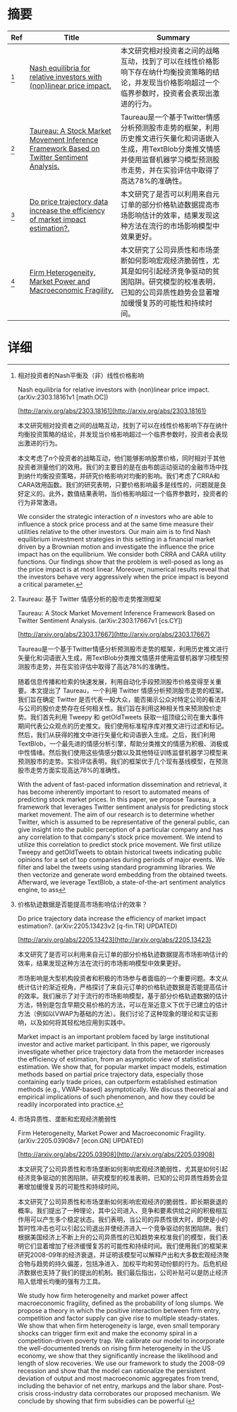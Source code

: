 # 摘要

| Ref | Title | Summary |
| --- | --- | --- |
| [^1] | [Nash equilibria for relative investors with (non)linear price impact.](http://arxiv.org/abs/2303.18161) | 本文研究相对投资者之间的战略互动，找到了可以在线性价格影响下存在纳什均衡投资策略的结论，并发现当价格影响超过一个临界参数时，投资者会表现出激进的行为。 |
| [^2] | [Taureau: A Stock Market Movement Inference Framework Based on Twitter Sentiment Analysis.](http://arxiv.org/abs/2303.17667) | Taureau是一个基于Twitter情感分析预测股市走势的框架，利用历史推文进行矢量化和词语嵌入生成，用TextBlob分类推文情感并使用监督机器学习模型预测股市走势，并在实验评估中取得了高达78%的准确性。 |
| [^3] | [Do price trajectory data increase the efficiency of market impact estimation?.](http://arxiv.org/abs/2205.13423) | 本文研究了是否可以利用来自元订单的部分价格轨迹数据提高市场影响估计的效率，结果发现这种方法在流行的市场影响模型中效果更好。 |
| [^4] | [Firm Heterogeneity, Market Power and Macroeconomic Fragility.](http://arxiv.org/abs/2205.03908) | 本文研究了公司异质性和市场垄断如何影响宏观经济脆弱性，尤其是如何引起经济竞争驱动的贫困陷阱。研究模型的校准表明，已知的公司异质性趋势会显著增加缓慢复苏的可能性和持续时间。 |

# 详细

[^1]: 相对投资者的Nash平衡及（非）线性价格影响

    Nash equilibria for relative investors with (non)linear price impact. (arXiv:2303.18161v1 [math.OC])

    [http://arxiv.org/abs/2303.18161](http://arxiv.org/abs/2303.18161)

    本文研究相对投资者之间的战略互动，找到了可以在线性价格影响下存在纳什均衡投资策略的结论，并发现当价格影响超过一个临界参数时，投资者会表现出激进的行为。

    

    本文考虑了$n$个投资者的战略互动，他们能够影响股票价格，同时相对于其他投资者测量他们的效用。我们的主要目的是在由布朗运动驱动的金融市场中找到纳什均衡投资策略，并研究价格影响对均衡的影响。我们考虑了CRRA和CARA效用函数。我们的研究表明，只要价格影响最多是线性的，问题就是良好定义的。此外，数值结果表明，当价格影响超过一个临界参数时，投资者的行为非常激进。

    We consider the strategic interaction of $n$ investors who are able to influence a stock price process and at the same time measure their utilities relative to the other investors. Our main aim is to find Nash equilibrium investment strategies in this setting in a financial market driven by a Brownian motion and investigate the influence the price impact has on the equilibrium. We consider both CRRA and CARA utility functions. Our findings show that the problem is well-posed as long as the price impact is at most linear. Moreover, numerical results reveal that the investors behave very aggressively when the price impact is beyond a critical parameter.
    
[^2]: Taureau: 基于 Twitter 情感分析的股市走势推测框架

    Taureau: A Stock Market Movement Inference Framework Based on Twitter Sentiment Analysis. (arXiv:2303.17667v1 [cs.CY])

    [http://arxiv.org/abs/2303.17667](http://arxiv.org/abs/2303.17667)

    Taureau是一个基于Twitter情感分析预测股市走势的框架，利用历史推文进行矢量化和词语嵌入生成，用TextBlob分类推文情感并使用监督机器学习模型预测股市走势，并在实验评估中取得了高达78%的准确性。

    

    随着信息传播和检索的快速发展，利用自动化手段预测股市价格变得至关重要。本文提出了 Taureau，一个利用 Twitter 情感分析预测股市走势的框架。我们旨在确定 Twitter 是否代表一般大众，能否揭示公众对特定公司的看法并与公司的股价走势存在任何相关性。我们旨在利用这种相关性来预测股价走势。我们首先利用 Tweepy 和 getOldTweets 获取一组顶级公司在重大事件期间代表公众观点的历史推文。我们使用标准程序库对推文进行过滤和标记。然后，我们从获得的推文中进行矢量化和词语嵌入生成。之后，我们利用 TextBlob，一个最先进的情感分析引擎，帮助分类推文的情感为积极、消极或中性情绪。然后我们使用这些情感分数以及其他特征训练监督机器学习模型来预测股市的走势。实验评估表明，我们的框架优于几个现有基线模型，在预测股市走势方面实现高达78%的准确性。

    With the advent of fast-paced information dissemination and retrieval, it has become inherently important to resort to automated means of predicting stock market prices. In this paper, we propose Taureau, a framework that leverages Twitter sentiment analysis for predicting stock market movement. The aim of our research is to determine whether Twitter, which is assumed to be representative of the general public, can give insight into the public perception of a particular company and has any correlation to that company's stock price movement. We intend to utilize this correlation to predict stock price movement. We first utilize Tweepy and getOldTweets to obtain historical tweets indicating public opinions for a set of top companies during periods of major events. We filter and label the tweets using standard programming libraries. We then vectorize and generate word embedding from the obtained tweets. Afterward, we leverage TextBlob, a state-of-the-art sentiment analytics engine, to ass
    
[^3]: 价格轨迹数据是否能提高市场影响估计的效率？

    Do price trajectory data increase the efficiency of market impact estimation?. (arXiv:2205.13423v2 [q-fin.TR] UPDATED)

    [http://arxiv.org/abs/2205.13423](http://arxiv.org/abs/2205.13423)

    本文研究了是否可以利用来自元订单的部分价格轨迹数据提高市场影响估计的效率，结果发现这种方法在流行的市场影响模型中效果更好。

    

    市场影响是大型机构投资者和积极的市场参与者面临的一个重要问题。本文从统计估计的渐近视角，严格探讨了来自元订单的价格轨迹数据是否能提高估计的效率。我们展示了对于流行的市场影响模型，基于部分价格轨迹数据的估计方法，特别是包含早期交易价格的方法，可以在渐近意义下优于已建立的估计方法（例如以VWAP为基础的方法）。我们讨论了这种现象的理论和实证影响，以及如何将其轻松地应用到实践中。

    Market impact is an important problem faced by large institutional investor and active market participant. In this paper, we rigorously investigate whether price trajectory data from the metaorder increases the efficiency of estimation, from an asymptotic view of statistical estimation. We show that, for popular market impact models, estimation methods based on partial price trajectory data, especially those containing early trade prices, can outperform established estimation methods (e.g., VWAP-based) asymptotically. We discuss theoretical and empirical implications of such phenomenon, and how they could be readily incorporated into practice.
    
[^4]: 市场异质性、垄断和宏观经济脆弱性

    Firm Heterogeneity, Market Power and Macroeconomic Fragility. (arXiv:2205.03908v7 [econ.GN] UPDATED)

    [http://arxiv.org/abs/2205.03908](http://arxiv.org/abs/2205.03908)

    本文研究了公司异质性和市场垄断如何影响宏观经济脆弱性，尤其是如何引起经济竞争驱动的贫困陷阱。研究模型的校准表明，已知的公司异质性趋势会显著增加缓慢复苏的可能性和持续时间。

    

    本文研究了公司异质性和市场垄断如何影响宏观经济的脆弱性，即长期衰退的概率。我们提出了一种理论，其中公司进入、竞争和要素供给之间的积极相互作用可以产生多个稳定状态。我们表明，当公司的异质性很大时，即使是小的暂时性冲击也可以引起公司退出并使经济进入一个竞争驱动的贫困陷阱。我们根据美国经济上不断上升的公司异质性的已知趋势来校准我们的模型，我们表明它们显着增加了经济缓慢复苏的可能性和持续时间。我们使用我们的框架来研究2008-09年的经济衰退，并证明该模型可以解释产出和大多数宏观经济聚合物与趋势的持久偏差，包括净进入、加权平均和劳动份额的行为。后危机经济数据也支持了我们的提出的机制。我们最后指出，公司补贴可以是防止经济陷入低增长均衡的强有力工具。

    We study how firm heterogeneity and market power affect macroeconomic fragility, defined as the probability of long slumps. We propose a theory in which the positive interaction between firm entry, competition and factor supply can give rise to multiple steady-states. We show that when firm heterogeneity is large, even small temporary shocks can trigger firm exit and make the economy spiral in a competition-driven poverty trap. We calibrate our model to incorporate the well-documented trends on rising firm heterogeneity in the US economy, we show that they significantly increase the likelihood and length of slow recoveries. We use our framework to study the 2008-09 recession and show that the model can rationalize the persistent deviation of output and most macroeconomic aggregates from trend, including the behavior of net entry, markups and the labor share. Post-crisis cross-industry data corroborates our proposed mechanism. We conclude by showing that firm subsidies can be powerful i
    

